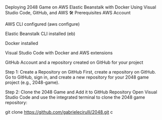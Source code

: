 
 Deploying 2048 Game on AWS Elastic Beanstalk with Docker Using Visual Studio Code, GitHub, and AWS
🛠 Prerequisites
AWS Account

AWS CLI configured (aws configure)

Elastic Beanstalk CLI installed (eb)

Docker installed

Visual Studio Code with Docker and AWS extensions

GitHub Account and a repository created on GitHub for your project

Step 1: Create a Repository on GitHub
First, create a repository on GitHub. Go to GitHub, sign in, and create a new repository for your 2048 game project (e.g., 2048-game).

Step 2: Clone the 2048 Game and Add it to GitHub Repository
Open Visual Studio Code and use the integrated terminal to clone the 2048 game repository:


git clone https://github.com/gabrielecirulli/2048.git
c
